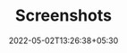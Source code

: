 ---
title: "Screenshots"
date: 2022-05-02T13:26:38+05:30
description: "Showing off what folks have done with Qtile"
---